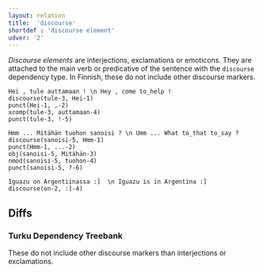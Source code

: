 ```yaml
---
layout: relation
title:  'discourse'
shortdef : 'discourse element'
udver: '2'
---
```


*Discourse elements* are interjections, exclamations or emoticons. They are attached to the main verb or predicative of the
sentence with the `discourse` dependency type. In Finnish, these do not include other discourse markers.

<!-- fname:intj1.pdf -->
~~~ sdparse
Hei , tule auttamaan ! \n Hey , come to_help !
discourse(tule-3, Hei-1)
punct(Hei-1, ,-2)
xcomp(tule-3, auttamaan-4)
punct(tule-3, !-5)
~~~

<!-- fname:intj2.pdf -->
~~~ sdparse
Hmm ... Mitähän tuohon sanoisi ? \n Umm ... What to_that to_say ?
discourse(sanoisi-5, Hmm-1)
punct(Hmm-1, ...-2)
obj(sanoisi-5, Mitähän-3)
nmod(sanoisi-5, tuohon-4)
punct(sanoisi-5, ?-6)
~~~

~~~ sdparse
Iguazu on Argentiinassa :]  \n Iguazu is in Argentina :]
discourse(on-2, :]-4)
~~~

## Diffs

### Turku Dependency Treebank

These do not include other discourse markers than interjections or exclamations.
<!-- Interlanguage links updated Po lis 14 15:35:23 CET 2022 -->
